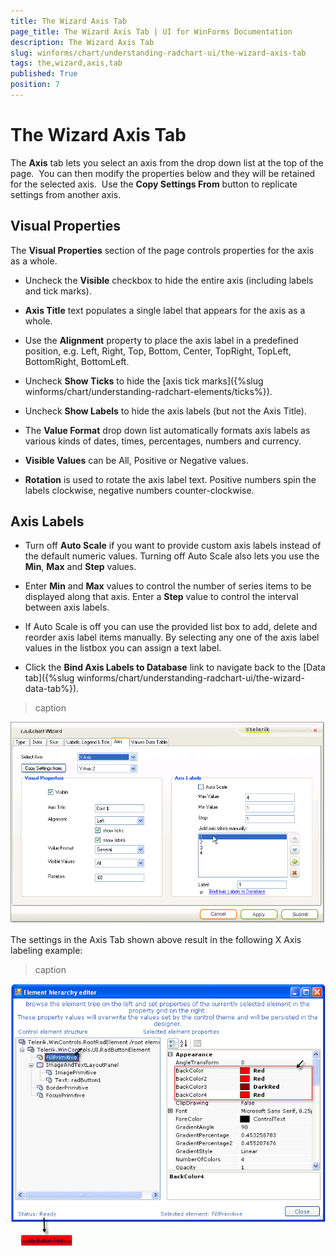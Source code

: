 ```yaml
---
title: The Wizard Axis Tab
page_title: The Wizard Axis Tab | UI for WinForms Documentation
description: The Wizard Axis Tab
slug: winforms/chart/understanding-radchart-ui/the-wizard-axis-tab
tags: the,wizard,axis,tab
published: True
position: 7
---
```


# The Wizard Axis Tab



The __Axis__ tab lets you select an axis from the drop down list at the top of the page.  You can then modify the properties below and they will be retained for the selected axis.  Use the __Copy Settings From__ button to replicate settings from another axis.

## Visual Properties

The __Visual Properties__ section of the page controls properties for the axis as a whole.  

* Uncheck the __Visible__ checkbox to hide the entire axis (including labels and tick marks).

* __Axis Title__ text populates a single label that appears for the axis as a whole.  

* Use the __Alignment__ property to place the axis label in a predefined position, e.g. Left, Right, Top, Bottom, Center, TopRight, TopLeft, BottomRight, BottomLeft.

* Uncheck __Show Ticks__ to hide the [axis tick marks]({%slug winforms/chart/understanding-radchart-elements/ticks%}). 

* Uncheck __Show Labels__ to hide the axis labels (but not the Axis Title).  

* The __Value Format__ drop down list automatically formats axis labels as various kinds of dates, times, percentages, numbers and currency.

* __Visible Values__ can be All, Positive or Negative values.

* __Rotation__ is used to rotate the axis label text. Positive numbers spin the labels clockwise, negative numbers counter-clockwise.

## Axis Labels

* Turn off __Auto Scale__ if you want to provide custom axis labels instead of the default numeric values. Turning off Auto Scale also lets you use the __Min__, __Max__ and __Step__ values.

* Enter __Min__ and __Max__ values to control the number of series items to be displayed along that axis. Enter a __Step__ value to control the interval between axis labels.

* If Auto Scale is off you can use the provided list box to add, delete and reorder axis label items manually. By selecting any one of the axis label values in the listbox you can assign a text label.

* Click the __Bind Axis Labels to Database__ link to navigate back to the [Data tab]({%slug winforms/chart/understanding-radchart-ui/the-wizard-data-tab%}).
>caption 

![chart-understanding-radchart-ui-the-wizard-axis-tab 001](images/chart-understanding-radchart-ui-the-wizard-axis-tab001.png)



The settings in the Axis Tab shown above result in the following X Axis labeling example: 
>caption 

![chart-understanding-radchart-ui-the-wizard-axis-tab 002](images/chart-understanding-radchart-ui-the-wizard-axis-tab002.png)

